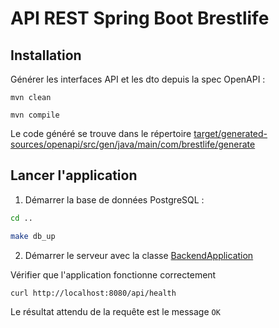 # API REST Spring Boot Brestlife

## Installation

Générer les interfaces API et les dto depuis la spec OpenAPI :

```
mvn clean
```

```
mvn compile
```

Le code généré se trouve dans le
répertoire [target/generated-sources/openapi/src/gen/java/main/com/brestlife/generate](target/generated-sources/openapi/src/gen/java/main/com/brestlife/generate)

## Lancer l'application

1. Démarrer la base de données PostgreSQL :

```bash
cd ..
```

```bash
make db_up
```

2. Démarrer le serveur avec la
classe [BackendApplication](src/main/java/com/brestlife/backend/BackendApplication.java)

Vérifier que l'application fonctionne correctement

```bash
curl http://localhost:8080/api/health
```

Le résultat attendu de la requête est le message `OK`
